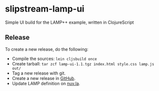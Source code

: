 slipstream-lamp-ui
==================

Simple UI build for the LAMP++ example, written in ClojureScript

Release
-------

To create a new release, do the following:

 * Compile the sources: `lein cljsbuild once`
 * Create tarball: `tar zcf lamp-ui-1.1.tgz index.html style.css lamp.js out/`
 * Tag a new release with git.
 * Create a new release in [GitHub](https://github.com/slipstream/slipstream-lamp-ui/releases).
 * Update LAMP definition on [nuv.la](https://nuv.la).
 
